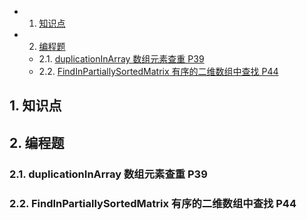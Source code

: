 <!-- vscode-markdown-toc -->
* 1. [知识点](#)
* 2. [编程题](#-1)
	* 2.1. [duplicationInArray 数组元素查重 P39](#duplicationInArrayP39)
	* 2.2. [FindInPartiallySortedMatrix 有序的二维数组中查找 P44](#FindInPartiallySortedMatrixP44)

<!-- vscode-markdown-toc-config
	numbering=true
	autoSave=true
	/vscode-markdown-toc-config -->
<!-- /vscode-markdown-toc -->
##  1. <a name=''></a>知识点


##  2. <a name='-1'></a>编程题

###  2.1. <a name='duplicationInArrayP39'></a>duplicationInArray 数组元素查重 P39  

###  2.2. <a name='FindInPartiallySortedMatrixP44'></a>FindInPartiallySortedMatrix 有序的二维数组中查找 P44  